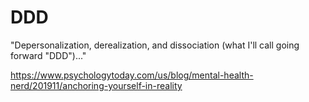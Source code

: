# DDD

"Depersonalization, derealization, and dissociation (what I'll call going forward "DDD")..."

https://www.psychologytoday.com/us/blog/mental-health-nerd/201911/anchoring-yourself-in-reality
